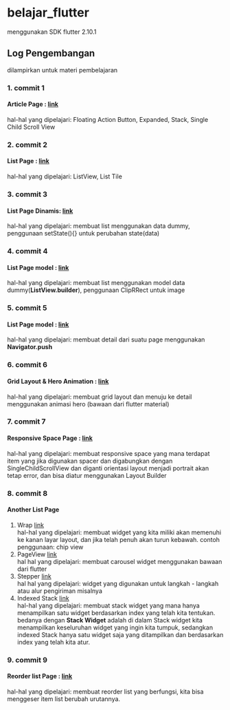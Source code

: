 # belajar_flutter
menggunakan SDK flutter 2.10.1  

## Log Pengembangan  
dilampirkan untuk materi pembelajaran  

### 1. commit 1  
#### Article Page : [link](https://github.com/muhammadfarros12/udemy-flutter-app/tree/a537896c5a8bc8d10fbf1f643fc96b96327b39d4)  
hal-hal yang dipelajari: Floating Action Button, Expanded, Stack, Single Child Scroll View  

### 2. commit 2  
#### List Page : [link](https://github.com/muhammadfarros12/udemy-flutter-app/tree/592d77a08a4db78dcff12e7d209e1343763194e3)  
hal-hal yang dipelajari: ListView, List Tile  

### 3. commit 3   
#### List Page Dinamis: [link](https://github.com/muhammadfarros12/udemy-flutter-app/tree/33c1402f15db6761629e84960e884ba89be5a08c)  
hal-hal yang dipelajari: membuat list menggunakan data dummy, penggunaan setState(){} untuk perubahan state(data)  

### 4. commit 4     
#### List Page model : [link](https://github.com/muhammadfarros12/udemy-flutter-app/tree/24f5b1e45fcf0b5d860e95f9553fd25ef740bf11)  
hal-hal yang dipelajari: membuat list menggunakan model data dummy(**ListView.builder**), penggunaan ClipRRect untuk image  

### 5. commit 5     
#### List Page model : [link](https://github.com/muhammadfarros12/udemy-flutter-app/tree/2ce9506d6e37159f6abf6062308869e7d545b676)  
hal-hal yang dipelajari: membuat detail dari suatu page menggunakan **Navigator.push** 

### 6. commit 6     
#### Grid Layout & Hero Animation : [link](https://github.com/muhammadfarros12/udemy-flutter-app/tree/2bc4cc5646a466fd939389b62716a8d556c22974)  
hal-hal yang dipelajari: membuat grid layout dan menuju ke detail menggunakan animasi hero (bawaan dari flutter material)

### 7. commit 7     
#### Responsive Space Page : [link](https://github.com/muhammadfarros12/udemy-flutter-app/tree/3c8f49094336e25da28d80015aa29ddcd4fcf343)  
hal-hal yang dipelajari: membuat responsive space yang mana terdapat item yang jika digunakan spacer dan digabungkan dengan SingleChildScrollView dan diganti orientasi layout menjadi portrait akan tetap error, dan bisa diatur menggunakan Layout Builder   

### 8. commit 8     
#### Another List Page
1. Wrap [link](https://github.com/muhammadfarros12/udemy-flutter-app/tree/49ad42d92038ee298933f0f4e192d7aacde1b8ec)  
hal-hal yang dipelajari: membuat widget yang kita miliki akan memenuhi ke kanan layar layout, dan jika telah penuh akan turun kebawah. contoh penggunaan: chip view   
3. PageView [link](https://github.com/muhammadfarros12/udemy-flutter-app/tree/67f68f0e7f37cb899a6eb4fb49b57b7012959fdb)  
hal hal yang dipelajari: membuat carousel widget menggunakan bawaan dari flutter  
5. Stepper [link](https://github.com/muhammadfarros12/udemy-flutter-app/tree/509c2074be1cfb601d3801c99a07519defe597e8)  
hal hal yang dipelajari: widget yang digunakan untuk langkah - langkah atau alur pengiriman misalnya  
7. Indexed Stack [link](https://github.com/muhammadfarros12/udemy-flutter-app/tree/f1b86f4cfd22b2248da0e007b2dc5dda73f84f81)    
hal-hal yang dipelajari: membuat stack widget yang mana hanya menampilkan satu widget berdasarkan index yang telah kita tentukan. bedanya dengan **Stack Widget** adalah di dalam Stack widget kita menampilkan keseluruhan widget yang ingin kita tumpuk, sedangkan indexed Stack hanya satu widget saja yang ditampilkan dan berdasarkan index yang telah kita atur.  

### 9. commit 9     
#### Reorder list Page : [link](https://github.com/muhammadfarros12/udemy-flutter-app/tree/5db62ae407a5e792015dd4d5c832c7238d0b77b4)  
hal-hal yang dipelajari: membuat reorder list yang berfungsi, kita bisa menggeser item list berubah urutannya.
